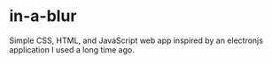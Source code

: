 # in-a-blur
Simple CSS, HTML, and JavaScript web app inspired by an electronjs application I used a long time ago.
